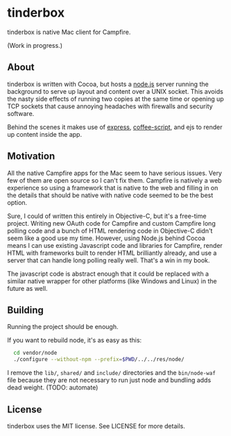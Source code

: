 # tinderbox

tinderbox is native Mac client for Campfire. 

(Work in progress.)

## About

tinderbox is written with Cocoa, but hosts a [node.js](http://www.nodejs.org/) server running the background to serve up layout and content over a UNIX socket. This avoids the nasty side effects of running two copies at the same time or opening up TCP sockets that cause annoying headaches with firewalls and security software. 

Behind the scenes it makes use of [express](http://expressjs.com/), [coffee-script](http://coffeescript.org/), and ejs to render up content inside the app. 

## Motivation

All the native Campfire apps for the Mac seem to have serious issues. Very few of them are open source so I can't fix them. Campfire is natively a web experience so using a framework that is native to the web and filling in on the details that should be native with native code seemed to be the best option. 

Sure, I could of written this entirely in Objective-C, but it's a free-time project. Writing new OAuth code for Campfire and custom Campfire long polling code and a bunch of HTML rendering code in Objective-C didn't seem like a good use my time. However, using Node.js behind Cocoa means I can use existing Javascript code and libraries for Campfire, render HTML with frameworks built to render HTML brilliantly already, and use a server that can handle long polling really well. That's a win in my book.  

The javascript code is abstract enough that it could be replaced with a similar native wrapper for other platforms (like Windows and Linux) in the future as well. 

## Building

Running the project should be enough. 

If you want to rebuild node, it's as easy as this:

```bash
  cd vendor/node
  ./configure --without-npm --prefix=$PWD/../../res/node/
```

I remove the `lib/`, `shared/` and `include/` directories and the `bin/node-waf` file because they are not necessary to run just node and bundling adds dead weight. (TODO: automate)

## License

tinderbox uses the MIT license. See LICENSE for more details.